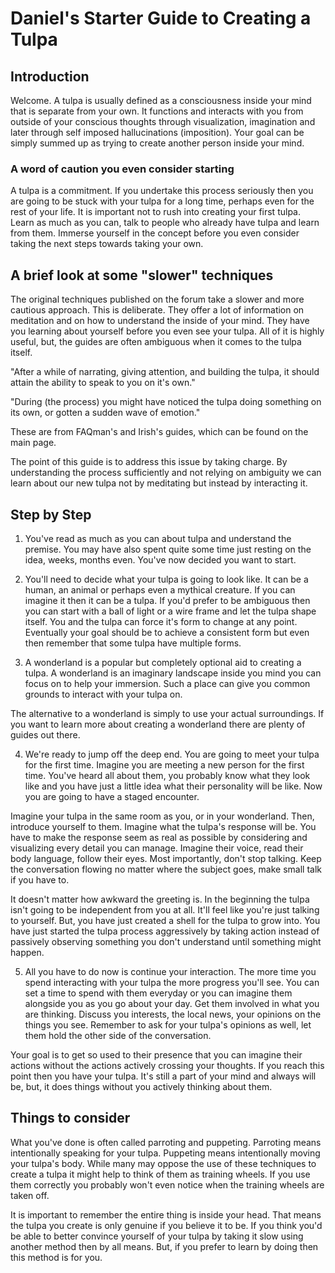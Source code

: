 # Daniel's Starter Guide to Creating a Tulpa 

## Introduction

Welcome. A tulpa is usually defined as a consciousness inside your mind that is separate from your own. It functions and interacts with you from outside of your conscious thoughts through visualization, imagination and later through self imposed hallucinations (imposition).
Your goal can be simply summed up as trying to create another person inside your mind.

### A word of caution you even consider starting

A tulpa is a commitment. If you undertake this process seriously then you are going to be stuck with your tulpa for a long time, perhaps even for the rest of your life. It is important not to rush into creating your first tulpa. Learn as much as you can, talk to people who already have tulpa and learn from them. Immerse yourself in the concept before you even consider taking the next steps towards taking your own.

## A brief look at some "slower" techniques

The original techniques published on the forum take a slower and more cautious approach. This is deliberate. They offer a lot of information on meditation and on how to understand the inside of your mind. They have you learning about yourself before you even see your tulpa. All of it is highly useful, but, the guides are often ambiguous when it comes to the tulpa itself.

"After a while of narrating, giving attention, and building the tulpa, it should attain the ability to speak to you on it's own."

"During (the process) you might have noticed the tulpa doing something on its own, or gotten a sudden wave of emotion."

These are from FAQman's and Irish's guides, which can be found on the main page.

The point of this guide is to address this issue by taking charge. By understanding the process sufficiently and not relying on ambiguity we can learn about our new tulpa not by meditating but instead by interacting it.

## Step by Step

1. You've read as much as you can about tulpa and understand the premise. You may have also spent quite some time just resting on the idea, weeks, months even. You've now decided you want to start.

2. You'll need to decide what your tulpa is going to look like. It can be a human, an animal or perhaps even a mythical creature. If you can imagine it then it can be a tulpa. If you'd prefer to be ambiguous then you can start with a ball of light or a wire frame and let the tulpa shape itself. You and the tulpa can force it's form to change at any point. Eventually your goal should be to achieve a consistent form but even then remember that some tulpa have multiple forms.

3. A wonderland is a popular but completely optional aid to creating a tulpa. A wonderland is an imaginary landscape inside you mind you can focus on to help your immersion. Such a place can give you common grounds to interact with your tulpa on.

  The alternative to a wonderland is simply to use your actual surroundings. If you want to learn more about creating a wonderland there are plenty of guides out there.

4. We're ready to jump off the deep end. You are going to meet your tulpa for the first time. Imagine you are meeting a new person for the first time. You've heard all about them, you probably know what they look like and you have just a little idea what their personality will be like. Now you are going to have a staged encounter.

  Imagine your tulpa in the same room as you, or in your wonderland. Then, introduce yourself to them.
Imagine what the tulpa's response will be. You have to make the response seem as real as possible by considering and visualizing every detail you can manage. Imagine their voice, read their body language, follow their eyes. Most importantly, don't stop talking. Keep the conversation flowing no matter where the subject goes, make small talk if you have to.

  It doesn't matter how awkward the greeting is. In the beginning the tulpa isn't going to be independent from you at all. It'll feel like you're just talking to yourself. But, you have just created a shell for the tulpa to grow into. You have just started the tulpa process aggressively by taking action instead of passively observing something you don't understand until something might happen.

5. All you have to do now is continue your interaction. The more time you spend interacting with your tulpa the more progress you'll see. You can set a time to spend with them everyday or you can imagine them alongside you as you go about your day. Get them involved in what you are thinking. Discuss you interests, the local news, your opinions on the things you see. Remember to ask for your tulpa's opinions as well, let them hold the other side of the conversation.

  Your goal is to get so used to their presence that you can imagine their actions without the actions actively crossing your thoughts. If you reach this point then you have your tulpa. It's still a part of your mind and always will be, but, it does things without you actively thinking about them.

## Things to consider

What you've done is often called parroting and puppeting. Parroting means intentionally speaking for your tulpa. Puppeting means intentionally moving your tulpa's body. While many may oppose the use of these techniques to create a tulpa it might help to think of them as training wheels. If you use them correctly you probably won't even notice when the training wheels are taken off.

It is important to remember the entire thing is inside your head. That means the tulpa you create is only genuine if you believe it to be. If you think you'd be able to better convince yourself of your tulpa by taking it slow using another method then by all means. But, if you prefer to learn by doing then this method is for you. 
